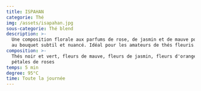 ```yaml
---
title: ISPAHAN
categorie: Thé
img: /assets/isapahan.jpg
sous-categorie: Thé blend
description: >-
  Une composition florale aux parfums de rose, de jasmin et de mauve pour ce thé
  au bouquet subtil et nuancé. Idéal pour les amateurs de thés fleuris.
composition: >-
  Thés noir et vert, fleurs de mauve, fleurs de jasmin, fleurs d'oranger,
  pétales de roses
temps: 5 min
degree: 95°C
time: Toute la journée
---
```


